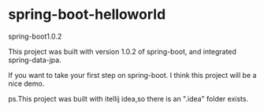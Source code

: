 spring-boot-helloworld
======================
spring-boot1.0.2

This project was built with version 1.0.2 of spring-boot, and integrated spring-data-jpa.

If you want to take your first step on spring-boot. I think this project will be a nice demo.

ps.This project was built with itellij idea,so there is an ".idea" folder exists.
